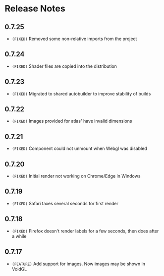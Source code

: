 # Release Notes

## 0.7.25

* `(FIXED)` Removed some non-relative imports from the project

## 0.7.24

* `(FIXED)` Shader files are copied into the distribution

## 0.7.23

* `(FIXED)` Migrated to shared autobuilder to improve stability of builds

## 0.7.22

* `(FIXED)` Images provided for atlas' have invalid dimensions

## 0.7.21

* `(FIXED)` Component could not unmount when Webgl was disabled

## 0.7.20

* `(FIXED)` Initial render not working on Chrome/Edge in Windows

## 0.7.19

* `(FIXED)` Safari taxes several seconds for first render

## 0.7.18

* `(FIXED)` Firefox doesn't render labels for a few seconds, then does after a while

## 0.7.17

* `(FEATURE)` Add support for images. Now images may be shown in VoidGL

